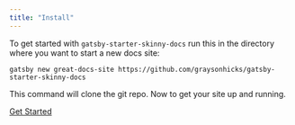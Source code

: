 ```yaml
---
title: "Install"
---
```


To get started with `gatsby-starter-skinny-docs` run this in the directory where you want to start a new docs site:

```
gatsby new great-docs-site https://github.com/graysonhicks/gatsby-starter-skinny-docs
```

This command will clone the git repo. Now to get your site up and running.

[Get Started](./get-started)

